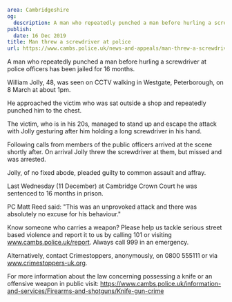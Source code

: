 ```yaml
area: Cambridgeshire
og:
  description: A man who repeatedly punched a man before hurling a screwdriver at police officers has been jailed for 16 months.
publish:
  date: 16 Dec 2019
title: Man threw a screwdriver at police
url: https://www.cambs.police.uk/news-and-appeals/man-threw-a-screwdriver-at-police
```

A man who repeatedly punched a man before hurling a screwdriver at police officers has been jailed for 16 months.

William Jolly, 48, was seen on CCTV walking in Westgate, Peterborough, on 8 March at about 1pm.

He approached the victim who was sat outside a shop and repeatedly punched him to the chest.

The victim, who is in his 20s, managed to stand up and escape the attack with Jolly gesturing after him holding a long screwdriver in his hand.

Following calls from members of the public officers arrived at the scene shortly after. On arrival Jolly threw the screwdriver at them, but missed and was arrested.

Jolly, of no fixed abode, pleaded guilty to common assault and affray.

Last Wednesday (11 December) at Cambridge Crown Court he was sentenced to 16 months in prison.

PC Matt Reed said: "This was an unprovoked attack and there was absolutely no excuse for his behaviour."

Know someone who carries a weapon? Please help us tackle serious street based violence and report it to us by calling 101 or visiting www.cambs.police.uk/report. Always call 999 in an emergency.

Alternatively, contact Crimestoppers, anonymously, on 0800 555111 or via www.crimestoppers-uk.org.

For more information about the law concerning possessing a knife or an offensive weapon in public visit: https://www.cambs.police.uk/information-and-services/Firearms-and-shotguns/Knife-gun-crime
